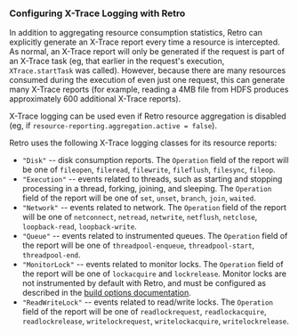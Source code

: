 ### Configuring X-Trace Logging with Retro

In addition to aggregating resource consumption statistics, Retro can explicitly generate an X-Trace report every time a resource is intercepted.  As normal, an X-Trace report will only be generated if the request is part of an X-Trace task (eg, that earlier in the request's execution, `XTrace.startTask` was called).  However, because there are many resources consumed during the execution of even just one request, this can generate many X-Trace reports (for example, reading a 4MB file from HDFS produces approximately 600 additional X-Trace reports).

X-Trace logging can be used even if Retro resource aggregation is disabled (eg, if `resource-reporting.aggregation.active = false`).

Retro uses the following X-Trace logging classes for its resource reports:

* `"Disk"` -- disk consumption reports.  The `Operation` field of the report will be one of `fileopen`, `fileread`, `filewrite`, `fileflush`, `filesync`, `fileop`.
* `"Execution"` -- events related to threads, such as starting and stopping processing in a thread, forking, joining, and sleeping.  The `Operation` field of the report will be one of `set`, `unset`, `branch`, `join`, `waited`.
* `"Network"` -- events related to network.  The `Operation` field of the report will be one of `netconnect`, `netread`, `netwrite`, `netflush`, `netclose`, `loopback-read`, `loopback-write`.
* `"Queue"` -- events related to instrumented queues.  The `Operation` field of the report will be one of `threadpool-enqueue`, `threadpool-start`, `threadpool-end`.
* `"MonitorLock"` -- events related to monitor locks.  The `Operation` field of the report will be one of `lockacquire` and `lockrelease`.  Monitor locks are not instrumented by default with Retro, and must be configured as described in the [build options documentation](buildoptions.html).
* `"ReadWriteLock"` -- events related to read/write locks.  The `Operation` field of the report will be one of `readlockrequest`, `readlockacquire`, `readlockrelease`, `writelockrequest`, `writelockacquire`, `writelockrelease`.
